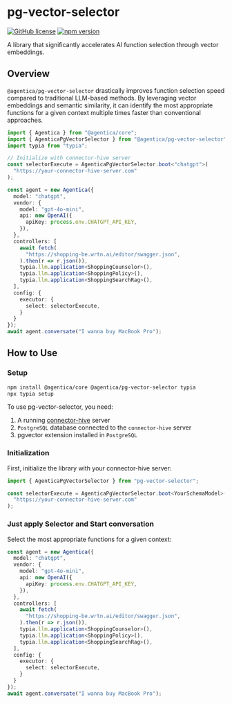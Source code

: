 # pg-vector-selector

[![GitHub license](https://img.shields.io/badge/license-MIT-blue.svg)](https://github.com/wrtnlabs/pg-vector-selector/blob/master/LICENSE)
[![npm version](https://img.shields.io/npm/v/pg-vector-selector.svg)](https://www.npmjs.com/package/pg-vector-selector)

A library that significantly accelerates AI function selection through vector embeddings.

## Overview

`@agentica/pg-vector-selector` drastically improves function selection speed compared to traditional LLM-based methods. By leveraging vector embeddings and semantic similarity, it can identify the most appropriate functions for a given context multiple times faster than conventional approaches.

```typescript
import { Agentica } from "@agentica/core";
import { AgenticaPgVectorSelector } from "@agentica/pg-vector-selector";
import typia from "typia";

// Initialize with connector-hive server
const selectorExecute = AgenticaPgVectorSelector.boot<"chatgpt">(
  "https://your-connector-hive-server.com"
);

const agent = new Agentica({
  model: "chatgpt",
  vendor: {
    model: "gpt-4o-mini",
    api: new OpenAI({
      apiKey: process.env.CHATGPT_API_KEY,
    }),
  },
  controllers: [
    await fetch(
      "https://shopping-be.wrtn.ai/editor/swagger.json",
    ).then(r => r.json()),
    typia.llm.application<ShoppingCounselor>(),
    typia.llm.application<ShoppingPolicy>(),
    typia.llm.application<ShoppingSearchRag>(),
  ],
  config: {
    executor: {
      select: selectorExecute,
    }
  }
});
await agent.conversate("I wanna buy MacBook Pro");
```

## How to Use

### Setup

```bash
npm install @agentica/core @agentica/pg-vector-selector typia
npx typia setup
```

To use pg-vector-selector, you need:

1. A running [connector-hive](https://github.com/wrtnlabs/connector-hive) server
2. `PostgreSQL` database connected to the `connector-hive` server
3. pgvector extension installed in `PostgreSQL`

### Initialization

First, initialize the library with your connector-hive server:

```typescript
import { AgenticaPgVectorSelector } from "pg-vector-selector";

const selectorExecute = AgenticaPgVectorSelector.boot<YourSchemaModel>(
  "https://your-connector-hive-server.com"
);
```

### Just apply Selector and Start conversation

Select the most appropriate functions for a given context:

```typescript
const agent = new Agentica({
  model: "chatgpt",
  vendor: {
    model: "gpt-4o-mini",
    api: new OpenAI({
      apiKey: process.env.CHATGPT_API_KEY,
    }),
  },
  controllers: [
    await fetch(
      "https://shopping-be.wrtn.ai/editor/swagger.json",
    ).then(r => r.json()),
    typia.llm.application<ShoppingCounselor>(),
    typia.llm.application<ShoppingPolicy>(),
    typia.llm.application<ShoppingSearchRag>(),
  ],
  config: {
    executor: {
      select: selectorExecute,
    }
  }
});
await agent.conversate("I wanna buy MacBook Pro");
```

